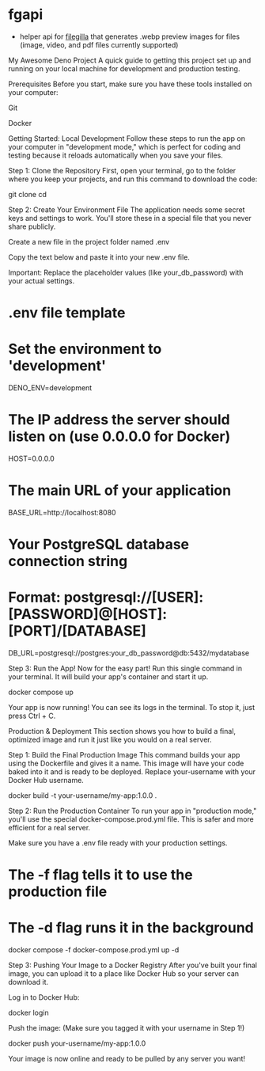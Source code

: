 # fgapi
- helper api for [filegilla](https://github.com/adam-gill/filegilla) that generates .webp preview images for files (image, video, and pdf files currently supported)

My Awesome Deno Project
A quick guide to getting this project set up and running on your local machine for development and production testing.

Prerequisites
Before you start, make sure you have these tools installed on your computer:

Git

Docker

Getting Started: Local Development
Follow these steps to run the app on your computer in "development mode," which is perfect for coding and testing because it reloads automatically when you save your files.

Step 1: Clone the Repository
First, open your terminal, go to the folder where you keep your projects, and run this command to download the code:

git clone <your-repository-url>
cd <your-project-folder>

Step 2: Create Your Environment File
The application needs some secret keys and settings to work. You'll store these in a special file that you never share publicly.

Create a new file in the project folder named .env

Copy the text below and paste it into your new .env file.

Important: Replace the placeholder values (like your_db_password) with your actual settings.

# .env file template

# Set the environment to 'development'
DENO_ENV=development

# The IP address the server should listen on (use 0.0.0.0 for Docker)
HOST=0.0.0.0

# The main URL of your application
BASE_URL=http://localhost:8080

# Your PostgreSQL database connection string
# Format: postgresql://[USER]:[PASSWORD]@[HOST]:[PORT]/[DATABASE]
DB_URL=postgresql://postgres:your_db_password@db:5432/mydatabase

Step 3: Run the App!
Now for the easy part! Run this single command in your terminal. It will build your app's container and start it up.

docker compose up

Your app is now running! You can see its logs in the terminal. To stop it, just press Ctrl + C.

Production & Deployment
This section shows you how to build a final, optimized image and run it just like you would on a real server.

Step 1: Build the Final Production Image
This command builds your app using the Dockerfile and gives it a name. This image will have your code baked into it and is ready to be deployed. Replace your-username with your Docker Hub username.

docker build -t your-username/my-app:1.0.0 .

Step 2: Run the Production Container
To run your app in "production mode," you'll use the special docker-compose.prod.yml file. This is safer and more efficient for a real server.

Make sure you have a .env file ready with your production settings.

# The -f flag tells it to use the production file
# The -d flag runs it in the background
docker compose -f docker-compose.prod.yml up -d

Step 3: Pushing Your Image to a Docker Registry
After you've built your final image, you can upload it to a place like Docker Hub so your server can download it.

Log in to Docker Hub:

docker login

Push the image: (Make sure you tagged it with your username in Step 1!)

docker push your-username/my-app:1.0.0

Your image is now online and ready to be pulled by any server you want!